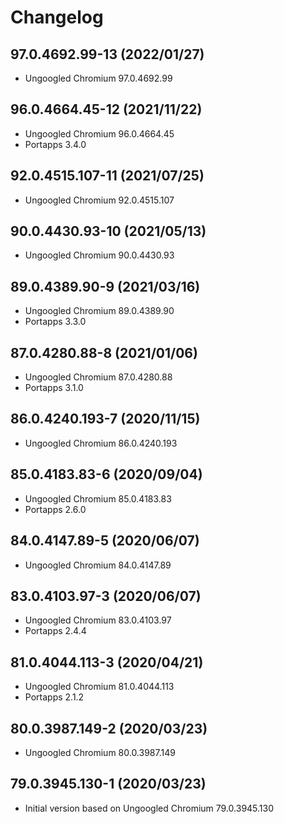 # Changelog

## 97.0.4692.99-13 (2022/01/27)

* Ungoogled Chromium 97.0.4692.99

## 96.0.4664.45-12 (2021/11/22)

* Ungoogled Chromium 96.0.4664.45
* Portapps 3.4.0

## 92.0.4515.107-11 (2021/07/25)

* Ungoogled Chromium 92.0.4515.107

## 90.0.4430.93-10 (2021/05/13)

* Ungoogled Chromium 90.0.4430.93

## 89.0.4389.90-9 (2021/03/16)

* Ungoogled Chromium 89.0.4389.90
* Portapps 3.3.0

## 87.0.4280.88-8 (2021/01/06)

* Ungoogled Chromium 87.0.4280.88
* Portapps 3.1.0

## 86.0.4240.193-7 (2020/11/15)

* Ungoogled Chromium 86.0.4240.193

## 85.0.4183.83-6 (2020/09/04)

* Ungoogled Chromium 85.0.4183.83
* Portapps 2.6.0

## 84.0.4147.89-5 (2020/06/07)

* Ungoogled Chromium 84.0.4147.89

## 83.0.4103.97-3 (2020/06/07)

* Ungoogled Chromium 83.0.4103.97
* Portapps 2.4.4

## 81.0.4044.113-3 (2020/04/21)

* Ungoogled Chromium 81.0.4044.113
* Portapps 2.1.2

## 80.0.3987.149-2 (2020/03/23)

* Ungoogled Chromium 80.0.3987.149

## 79.0.3945.130-1 (2020/03/23)

* Initial version based on Ungoogled Chromium 79.0.3945.130
